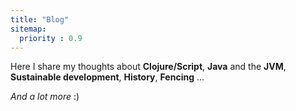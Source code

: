 ```yaml
---
title: "Blog"
sitemap:
  priority : 0.9
---
```

Here I share my thoughts about **Clojure/Script**, **Java** and the **JVM**, **Sustainable development**, **History**, **Fencing** ...

*And a lot more* :)